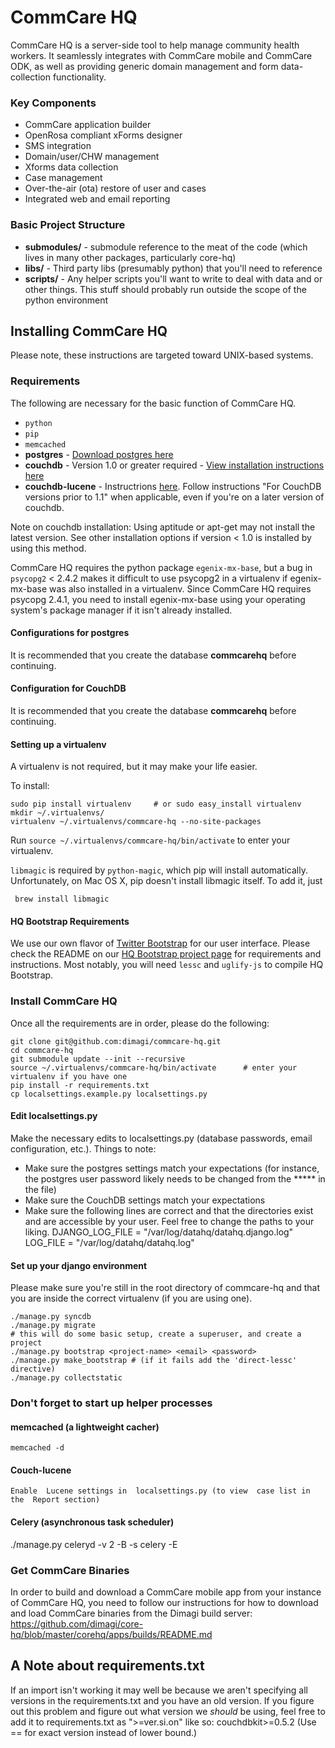 CommCare HQ
===========

CommCare HQ is a server-side tool to help manage community health workers.
It seamlessly integrates with CommCare mobile and CommCare ODK, as well as
providing generic domain management and form data-collection functionality.

### Key Components

+ CommCare application builder
+ OpenRosa compliant xForms designer
+ SMS integration
+ Domain/user/CHW management
+ Xforms data collection
+ Case management
+ Over-the-air (ota) restore of user and cases
+ Integrated web and email reporting

### Basic Project Structure

+ **submodules/** - submodule reference to the meat of the code (which lives in many other packages, particularly core-hq)
+ **libs/** - Third party libs (presumably python) that you'll need to reference
+ **scripts/** - Any helper scripts you'll want to write to deal with data and or other things.  This stuff should probably run outside the scope of the python environment


Installing CommCare HQ
----------------------

Please note, these instructions are targeted toward UNIX-based systems.


### Requirements

The following are necessary for the basic function of CommCare HQ.

+ `python`
+ `pip`
+ `memcached`
+ **postgres** - [Download postgres here](http://www.enterprisedb.com/products-services-training/pgdownload)
+ **couchdb** - Version 1.0 or greater required - [View installation instructions here](http://wiki.apache.org/couchdb/Installation)
+ **couchdb-lucene** - Instructrions [here](https://github.com/rnewson/couchdb-lucene). Follow instructions "For CouchDB versions prior to 1.1" when applicable, even if you're on a later version of couchdb.

Note on couchdb installation: Using aptitude or apt-get may not install the latest version. See other installation options if version < 1.0 is installed by using this method.

CommCare HQ requires the python package `egenix-mx-base`, but a bug in
`psycopg2` < 2.4.2 makes it difficult to use psycopg2 in a virtualenv if
egenix-mx-base was also installed in a virtualenv.  Since CommCare HQ requires
psycopg 2.4.1, you need to install egenix-mx-base using your operating system's
package manager if it isn't already installed.

#### Configurations for postgres

It is recommended that you create the database **commcarehq** before continuing.


#### Configuration for CouchDB

It is recommended that you create the database **commcarehq** before continuing.


#### Setting up a virtualenv

A virtualenv is not required, but it may make your life easier.

To install:

    sudo pip install virtualenv     # or sudo easy_install virtualenv
    mkdir ~/.virtualenvs/
    virtualenv ~/.virtualenvs/commcare-hq --no-site-packages

Run `source ~/.virtualenvs/commcare-hq/bin/activate` to enter your virtualenv.

`libmagic` is required by `python-magic`, which pip will install automatically. Unfortunately, on Mac OS X, pip doesn't install libmagic itself. To add it, just

     brew install libmagic

#### HQ Bootstrap Requirements

We use our own flavor of [Twitter Bootstrap](http://twitter.github.com/bootstrap/) for our user interface.
Please check the README on our [HQ Bootstrap project page](https://github.com/dimagi/hq-bootstrap) for requirements and instructions.
Most notably, you will need `lessc` and `uglify-js` to compile HQ Bootstrap.


### Install CommCare HQ

Once all the requirements are in order, please do the following:

    git clone git@github.com:dimagi/commcare-hq.git
    cd commcare-hq
    git submodule update --init --recursive
    source ~/.virtualenvs/commcare-hq/bin/activate      # enter your virtualenv if you have one
    pip install -r requirements.txt
    cp localsettings.example.py localsettings.py


#### Edit localsettings.py

Make the necessary edits to localsettings.py (database passwords, email configuration, etc.).
Things to note:

+ Make sure the postgres settings match your expectations (for instance, the postgres user password likely needs to be changed from the ***** in the file)
+ Make sure the CouchDB settings match your expectations
+ Make sure the following lines are correct and that the directories exist and are accessible by your user. Feel free to change the paths to your liking.
    DJANGO_LOG_FILE = "/var/log/datahq/datahq.django.log"
    LOG_FILE = "/var/log/datahq/datahq.log"


#### Set up your django environment

Please make sure you're still in the root directory of commcare-hq and that you are inside the correct virtualenv (if you are using one).

    ./manage.py syncdb
    ./manage.py migrate
    # this will do some basic setup, create a superuser, and create a project
    ./manage.py bootstrap <project-name> <email> <password>
    ./manage.py make_bootstrap # (if it fails add the 'direct-lessc' directive)
    ./manage.py collectstatic

### Don't forget to start up helper processes

#### memcached (a lightweight cacher)

    memcached -d

#### Couch-lucene

    Enable  Lucene settings in  localsettings.py (to view  case list in the  Report section)

#### Celery (asynchronous task scheduler)

   ./manage.py celeryd -v 2 -B -s celery -E


### Get CommCare Binaries

In order to build and download a CommCare mobile app from your instance of CommCare HQ, you need to follow
our instructions for how to download and load CommCare binaries from the Dimagi build server:
https://github.com/dimagi/core-hq/blob/master/corehq/apps/builds/README.md

A Note about requirements.txt
-----------------------------

If an import isn't working it may well be because we aren't specifying all versions in the requirements.txt and you have
an old version. If you figure out this problem and figure out what version we *should* be using, feel free to add it to
requirements.txt as ">=ver.si.on" like so:
    couchdbkit>=0.5.2
(Use == for exact version instead of lower bound.)
